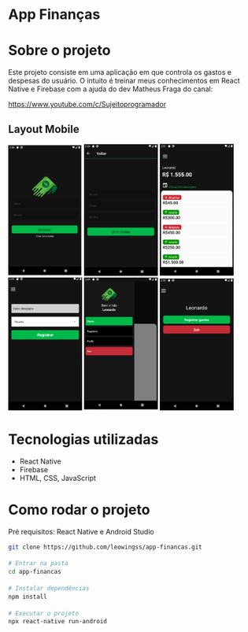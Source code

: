 # App Finanças

# Sobre o projeto

 Este projeto consiste em uma aplicação em que controla os gastos e despesas do usuário. 
 O intuito é treinar meus conhecimentos em React Native e Firebase com a ajuda do dev Matheus Fraga do canal: 

 <https://www.youtube.com/c/Sujeitoprogramador>


## Layout Mobile 

<img src="./assets/login.png" style="width: 150px;">
<img src="./assets/cadastro.png" style="width: 150px;">
<img src="./assets/home.png" style="width: 150px;">
<img src="./assets/registro.png" style="width: 150px;">
<img src="./assets/menu.png" style="width: 150px;">
<img src="./assets/perfil.png" style="width: 150px;">



# Tecnologias utilizadas 

- React Native
- Firebase
- HTML, CSS, JavaScript 

# Como rodar o projeto

Pré requisitos: React Native e Android Studio 

```bash 
git clone https://github.com/leowingss/app-financas.git

# Entrar na pasta
cd app-financas

# Instalar dependências
npm install

# Executar o projeto
npx react-native run-android

``` 